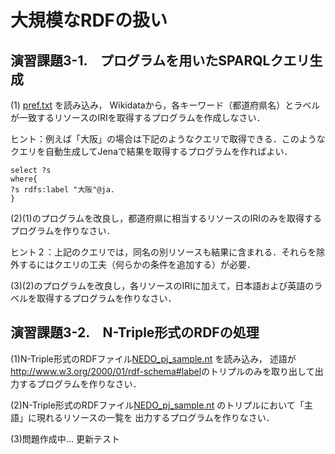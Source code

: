 # 大規模なRDFの扱い
## 演習課題3-1.　プログラムを用いたSPARQLクエリ生成
(1) [pref.txt](https://github.com/oecu-kozaki-lab/Java-RDF-Exercise/blob/main/pref.txt) を読み込み，
Wikidataから，各キーワード（都道府県名）とラベルが一致するリソースのIRIを取得するプログラムを作成しなさい．
  
ヒント：例えば「大阪」の場合は下記のようなクエリで取得できる．このようなクエリを自動生成してJenaで結果を取得するプログラムを作ればよい．
```PREFIX rdfs: <http://www.w3.org/2000/01/rdf-schema#>
select ?s
where{
?s rdfs:label "大阪"@ja.
}
```
(2)(1)のプログラムを改良し，都道府県に相当するリソースのIRIのみを取得するプログラムを作りなさい．  
  
ヒント２：上記のクエリでは，同名の別リソースも結果に含まれる．それらを除外するにはクエリの工夫（何らかの条件を追加する）が必要．  
  
(3)(2)のプログラムを改良し，各リソースのIRIに加えて，日本語および英語のラベルを取得するプログラムを作りなさい．

## 演習課題3-2.　N-Triple形式のRDFの処理
(1)N-Triple形式のRDFファイル[NEDO_pj_sample.nt](https://github.com/oecu-kozaki-lab/Java-RDF-Exercise/blob/main/NEDO_pj_sample.zip) を読み込み，
述語が<http://www.w3.org/2000/01/rdf-schema#label>のトリプルのみを取り出して出力するプログラムを作りなさい．  
  
(2)N-Triple形式のRDFファイル[NEDO_pj_sample.nt](https://github.com/oecu-kozaki-lab/Java-RDF-Exercise/blob/main/NEDO_pj_sample.nt) のトリプルにおいて「主語」に現れるリソースの一覧を
出力するプログラムを作りなさい．  
  
(3)問題作成中... 更新テスト
